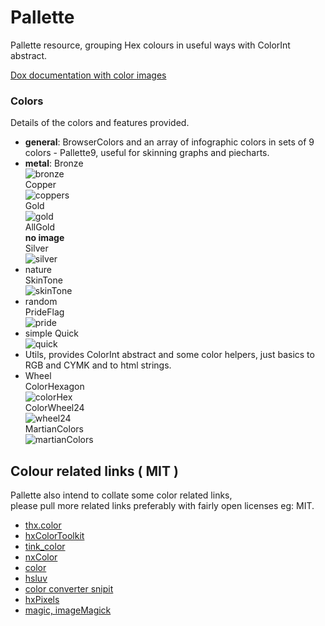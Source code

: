 # Pallette
  
Pallette resource, grouping Hex colours in useful ways with ColorInt abstract.

[ Dox documentation with color images ](https://nanjizal.github.io/pallette/pages/)
 
### Colors

Details of the colors and features provided.
- **general**: BrowserColors and an array of infographic colors in sets of 9 colors - Pallette9, useful for skinning graphs and piecharts.
- **metal**:
Bronze  
![bronze](https://user-images.githubusercontent.com/20134338/83974146-eec22e80-a8e2-11ea-9eda-c2f18f28ef7d.png)  
Copper    
![coppers](https://user-images.githubusercontent.com/20134338/83974162-174a2880-a8e3-11ea-9a22-d1dd3504e51e.png)  
Gold  
![gold](https://user-images.githubusercontent.com/20134338/83974168-27fa9e80-a8e3-11ea-93d3-2b42526c01c1.png)  
AllGold  
**no image**  
Silver  
![silver](https://user-images.githubusercontent.com/20134338/83974191-58dad380-a8e3-11ea-8634-e154a0acf9e5.png)  
- nature  
SkinTone  
![skinTone](https://user-images.githubusercontent.com/20134338/83974214-8fb0e980-a8e3-11ea-943f-1c844786d094.png)  
- random  
PrideFlag  
![pride](https://user-images.githubusercontent.com/20134338/83974225-ae16e500-a8e3-11ea-847e-6b0977f3d1ba.png)  
- simple
Quick  
![quick](https://user-images.githubusercontent.com/20134338/83974237-c850c300-a8e3-11ea-8efb-a4351a7ffbb8.png)  
- Utils, provides ColorInt abstract and some color helpers, just basics to RGB and CYMK and to html strings.  
- Wheel  
ColorHexagon  
![colorHex](https://user-images.githubusercontent.com/20134338/83974263-0fd74f00-a8e4-11ea-9e69-38fa4af58b61.png)  
ColorWheel24  
![wheel24](https://user-images.githubusercontent.com/20134338/83974274-28476980-a8e4-11ea-87eb-251c1ce4bb5b.png)  
MartianColors  
![martianColors](https://user-images.githubusercontent.com/20134338/83974293-4c0aaf80-a8e4-11ea-8016-e5053970f66f.png)


## Colour related links ( MIT )
Pallette also intend to collate some color related links,  
please pull more related links preferably with fairly open licenses eg: MIT.  

- [thx.color](https://github.com/fponticelli/thx.color)
- [hxColorToolkit](https://github.com/andyli/hxColorToolkit)
- [tink_color](https://github.com/haxetink/tink_color)
- [nxColor](https://github.com/oscarcs/nxColor)
- [color](https://github.com/peteshand/color)
- [hsluv](https://github.com/hsluv/hsluv)
- [color converter snipit](http://old.haxe.org/doc/snip/colorconverter)
- [hxPixels](https://github.com/azrafe7/hxPixels)
- [magic, imageMagick](https://github.com/cancerberoSgx/magic)
